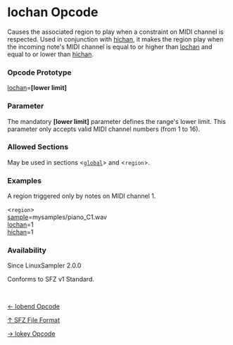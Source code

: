 # lochan Opcode

Causes the associated region to play when a constraint on MIDI channel is
respected. Used in conjunction with [hichan](hichan), it makes the region play
when the incoming note's MIDI channel is equal to or higher than [lochan](lochan)
and equal to or lower than [hichan](hichan).

### Opcode Prototype

[lochan](lochan)=**[lower limit]**

### Parameter

The mandatory **[lower limit]** parameter defines the range's lower limit.
This parameter only accepts valid MIDI channel numbers (from 1 to 16).

### Allowed Sections

May be used in sections <[`global`](../section/global)> and <`region`>.

### Examples

A region triggered only by notes on MIDI channel 1.

<`region`><br>
[sample](sample)=mysamples/piano_C1.wav<br>
[lochan](lochan)=1<br>
[hichan](hichan)=1<br>

### Availability

Since LinuxSampler 2.0.0

Conforms to SFZ v1 Standard.

<br>
<link rel="stylesheet" href="/linuxsampler/style.css">
<div>
    <div id="r" class="child-div"><p><a href="lobend">← lobend Opcode</a></p></div>
    <div id="c" class="child-div"><p><a href="..">↑ SFZ File Format</a></p></div>
    <div id="l" class="child-div"><p><a href="lokey">→ lokey Opcode</a></p></div>
</div>
